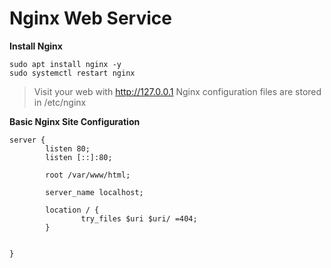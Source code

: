 # Nginx Web Service

**Install Nginx**
```
sudo apt install nginx -y
sudo systemctl restart nginx
```
> Visit your web with http://127.0.0.1
> Nginx configuration files are stored in /etc/nginx

**Basic Nginx Site Configuration**
```
server {
        listen 80;
        listen [::]:80;

        root /var/www/html;

        server_name localhost;

        location / {
                try_files $uri $uri/ =404;
        }


}
```
